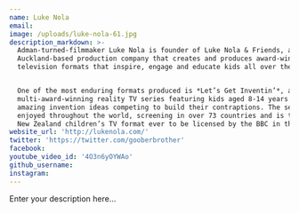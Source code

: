 ```yaml
---
name: Luke Nola
email:
image: /uploads/luke-nola-61.jpg
description_markdown: >-
  Adman-turned-filmmaker Luke Nola is founder of Luke Nola & Friends, an
  Auckland-based production company that creates and produces award-winning
  television formats that inspire, engage and educate kids all over the world.


  One of the most enduring formats produced is *Let’s Get Inventin’*, a
  multi-award-winning reality TV series featuring kids aged 8-14 years with
  amazing invention ideas competing to build their contraptions. The series is
  enjoyed throughout the world, screening in over 73 countries and is the first
  New Zealand children’s TV format ever to be licensed by the BBC in the UK.
website_url: 'http://lukenola.com/'
twitter: 'https://twitter.com/gooberbrother'
facebook:
youtube_video_id: '4O3n6yOYWAo'
github_username:
instagram:
---
```


Enter your description here...
